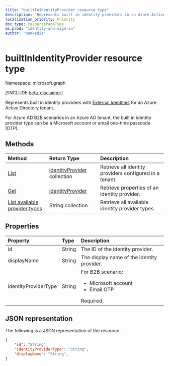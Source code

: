 ```yaml
---
title: "builtInIdentityProvider resource type"
description: "Represents built in identity providers in an Azure Active Directory tenant."
localization_priority: Priority
doc_type: resourcePageType
ms.prod: "identity-and-sign-in"
author: "namkedia"
---
```


# builtInIdentityProvider resource type

Namespace: microsoft.graph

[!INCLUDE [beta-disclaimer](../../includes/beta-disclaimer.md)]

Represents built in identity providers with [External Identities](/azure/active-directory/external-identities/) for an Azure Active Directory tenant.

For Azure AD B2B scenarios in an Azure AD tenant, the built in identity provider type can be a Microsoft account or email one-time passcode (OTP).

## Methods

| Method       | Return Type  |Description|
|:---------------|:--------|:----------|
|[List](../api/identityprovider-list.md)|[identityProvider](identityprovider.md) collection|Retrieve all identity providers configured in a tenant.|
|[Get](../api/identityprovider-get.md) |[identityProvider](identityprovider.md)|Retrieve properties of an identity provider.|
|[List available provider types](../api/identityprovider-list-availableprovidertypes.md)|String collection|Retrieve all available identity provider types.|

## Properties

|Property|Type|Description|
|:---------------|:--------|:----------|
|id|String|The ID of the identity provider.|
|displayName|String|The display name of the identity provider.|
|identityProviderType|String|For B2B scenario:<ul><li/>Microsoft account<li/>Email OTP</ul>Required.|

## JSON representation

The following is a JSON representation of the resource.

<!-- {
  "blockType": "resource",
  "@odata.type": "microsoft.graph.builtInIdentityProvider"
} -->

```json
{
    "id": "String",
    "identityProviderType": "String",
    "displayName": "String",
}
```
